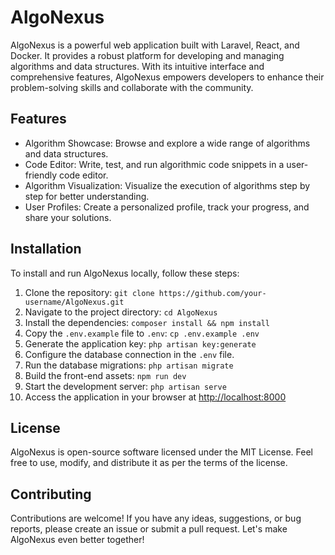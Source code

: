 # AlgoNexus

AlgoNexus is a powerful web application built with Laravel, React, and Docker. It provides a robust platform for developing and managing algorithms and data structures. With its intuitive interface and comprehensive features, AlgoNexus empowers developers to enhance their problem-solving skills and collaborate with the community.

## Features

- Algorithm Showcase: Browse and explore a wide range of algorithms and data structures.
- Code Editor: Write, test, and run algorithmic code snippets in a user-friendly code editor.
- Algorithm Visualization: Visualize the execution of algorithms step by step for better understanding.
- User Profiles: Create a personalized profile, track your progress, and share your solutions.

## Installation

To install and run AlgoNexus locally, follow these steps:

1. Clone the repository: `git clone https://github.com/your-username/AlgoNexus.git`
2. Navigate to the project directory: `cd AlgoNexus`
3. Install the dependencies: `composer install && npm install`
4. Copy the `.env.example` file to `.env`: `cp .env.example .env`
5. Generate the application key: `php artisan key:generate`
6. Configure the database connection in the `.env` file.
7. Run the database migrations: `php artisan migrate`
8. Build the front-end assets: `npm run dev`
9. Start the development server: `php artisan serve`
10. Access the application in your browser at [http://localhost:8000](http://localhost:8000)

## License

AlgoNexus is open-source software licensed under the MIT License. Feel free to use, modify, and distribute it as per the terms of the license.

## Contributing

Contributions are welcome! If you have any ideas, suggestions, or bug reports, please create an issue or submit a pull request. Let's make AlgoNexus even better together!

